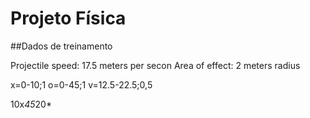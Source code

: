 # Projeto Física

##Dados de treinamento



Projectile speed: 17.5 meters per secon
Area of effect: 2 meters radius

x=0-10;1
o=0-45;1
v=12.5-22.5;0,5

10x*45*20*
